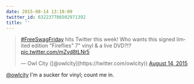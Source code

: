```yaml
---
date: 2015-08-14 13:10:09
twitter_id: 632237786502971392
title: ''
---
```


<blockquote class="twitter-tweet"><p lang="en" dir="ltr"><a href="https://twitter.com/hashtag/FreeSwagFriday?src=hash&amp;ref_src=twsrc%5Etfw">#FreeSwagFriday</a> hits Twitter this week! Who wants this signed limited edition &quot;Fireflies&quot; 7&quot; vinyl &amp; a live DVD?!? <a href="http://t.co/mZyd8tLNr5">pic.twitter.com/mZyd8tLNr5</a></p>&mdash; Owl City ([@owlcity](https://twitter.com/owlcity)) <a href="https://twitter.com/owlcity/status/632220773516726273?ref_src=twsrc%5Etfw">August 14, 2015</a></blockquote>
<script async src="https://platform.twitter.com/widgets.js" charset="utf-8"></script>

[@owlcity](https://twitter.com/owlcity) I'm a sucker for vinyl; count me in.
